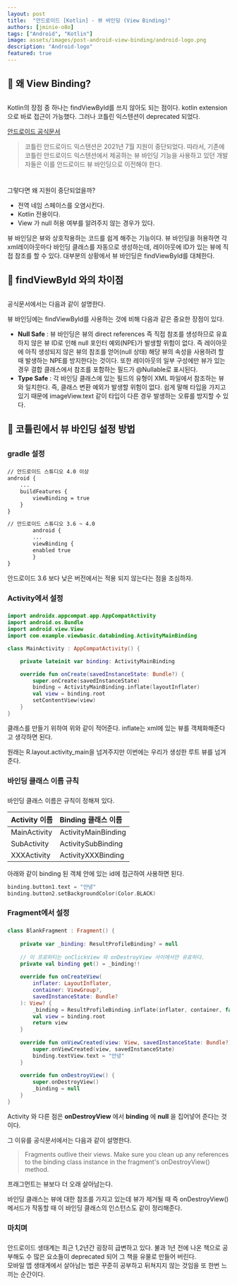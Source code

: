 ```yaml
---
layout: post
title:  "안드로이드 [Kotlin] - 뷰 바인딩 (View Binding)"
authors: [jminie-o8o]
tags: ["Android", "Kotlin"]
image: assets/images/post-android-view-binding/android-logo.png
description: "Android-logo"
featured: true
---
```

## 📌 왜 View Binding?  
##
Kotlin의 장점 중 하나는 findViewById를 쓰지 않아도 되는 점이다. kotlin extension으로 바로 접근이 가능했다. 그러나 코틀린 익스텐션이 deprecated 되었다.

[안드로이드 공식문서](#https://developer.android.com/topic/libraries/view-binding)

> 코틀린 안드로이드 익스텐션은 2021년 7월 지원이 중단되었다. 
> 따라서, 기존에 코틀린 안드로이드 익스텐션에서 제공하는 뷰 바인딩 기능을 사용하고 있던 개발자들은 이를 안드로이드 뷰 바인딩으로 이전해야 한다.
#
그렇다면 왜 지원이 중단되었을까?
- 전역 네임 스페이스를 오염시킨다.
- Kotlin 전용이다.
- View 가 null 허용 여부를 알려주지 않는 경우가 있다.

뷰 바인딩은 뷰와 상호작용하는 코드를 쉽게 해주는 기능이다. 뷰 바인딩을 허용하면 각 xml레이아웃마다 바인딩 클래스를 자동으로 생성하는데, 레이아웃에 ID가 있는 뷰에 직접 참조를 할 수 있다. 대부분의 상황에서 뷰 바인딩은 findViewById를 대체한다. 

## 📌 findViewById 와의 차이점
##
공식문서에서는 다음과 같이 설명한다.

뷰 바인딩에는 findViewById를 사용하는 것에 비해 다음과 같은 중요한 장점이 있다.

- **Null Safe** : 뷰 바인딩은 뷰의 direct references 즉 직접 참조를 생성하므로 유효하지 않은 뷰 ID로 인해 null 포인터 예외(NPE)가 발생할 위험이 없다. 즉 레이아웃에 아직 생성되지 않은 뷰의 참조를 얻어(null 상태) 해당 뷰의 속성을 사용하려 할 때 발생하는 NPE를 방지한다는 것이다. 또한 레이아웃의 일부 구성에만 뷰가 있는 경우 결합 클래스에서 참조를 포함하는 필드가 @Nullable로 표시된다.
- **Type Safe** : 각 바인딩 클래스에 있는 필드의 유형이 XML 파일에서 참조하는 뷰와 일치한다. 즉, 클래스 변환 예외가 발생할 위험이 없다. 쉽게 말해 타입을 가지고 있기 때문에 imageView.text 같이 타입이 다른 경우 발생하는 오류를 방지할 수 있다.

## 📌 코틀린에서 뷰 바인딩 설정 방법
##
### gradle 설정
###

```html
// 안드로이드 스튜디오 4.0 이상
android {
    ...
    buildFeatures {
        viewBinding = true
    }
}
```

```html
// 안드로이드 스튜디오 3.6 ~ 4.0
        android {
        ...
        viewBinding {
        enabled true
        }
}
```

안드로이드 3.6 보다 낮은 버전에서는 적용 되지 않는다는 점을 조심하자.  

### Activity에서 설정
###
```kotlin
import androidx.appcompat.app.AppCompatActivity
import android.os.Bundle
import android.view.View
import com.example.viewbasic.databinding.ActivityMainBinding

class MainActivity : AppCompatActivity() {

    private lateinit var binding: ActivityMainBinding

    override fun onCreate(savedInstanceState: Bundle?) {
        super.onCreate(savedInstanceState)
        binding = ActivityMainBinding.inflate(layoutInflater)
        val view = binding.root
        setContentView(view)
    }
}
```

클래스를 만들기 위하여 위와 같이 적어준다. inflate는 xml에 있는 뷰를 객체화해준다고 생각하면 된다.

원래는 R.layout.activity_main을 넘겨주지만 이번에는 우리가 생성한 루트 뷰를 넘겨준다.

### 바인딩 클래스 이름 규칙
###
바인딩 클래스 이름은 규칙이 정해져 있다.  

| Activity 이름  | Binding 클래스 이름  |
|:----------|:----------|
| MainActivity  | ActivityMainBinding  |
| SubActivity   | ActivitySubBinding   |
| XXXActivity   | ActivityXXXBinding   |

아래와 같이 binding 된 객체 안에 있는 id에 접근하여 사용하면 된다.

```kotlin
binding.button1.text = "안녕"
binding.button2.setBackgroundColor(Color.BLACK)
```

### Fragment에서 설정
###
```kotlin
class BlankFragment : Fragment() {
 
    private var _binding: ResultProfileBinding? = null
    
    // 이 프로퍼티는 onClickView 와 onDestroyView 사이에서만 유효하다.
    private val binding get() = _binding!!
 
    override fun onCreateView(
        inflater: LayoutInflater,
        container: ViewGroup?,
        savedInstanceState: Bundle?
    ): View? {
        _binding = ResultProfileBinding.inflate(inflater, container, false)
        val view = binding.root
        return view
    }
    
    override fun onViewCreated(view: View, savedInstanceState: Bundle?) {
        super.onViewCreated(view, savedInstanceState)
        binding.textView.text = "안녕"
    }
 
    override fun onDestroyView() {
        super.onDestroyView()
        _binding = null
    }
}
```

Activity 와 다른 점은 **onDestroyView** 에서 **binding** 에 **null** 을 집어넣어 준다는 것이다.  

그 이유를 공식문서에서는 다음과 같이 설명한다.
> Fragments outlive their views. Make sure you clean up any references to the binding class instance in the fragment's onDestroyView() method.

프래그먼트는 뷰보다 더 오래 살아남는다.

바인딩 클래스는 뷰에 대한 참조를 가지고 있는데 뷰가 제거될 때 즉 onDestroyView() 메서드가 작동할 때 이 바인딩 클래스의 인스턴스도 같이 정리해준다.

### 마치며
###

안드로이드 생태계는 최근 1,2년간 굉장히 급변하고 있다. 불과 1년 전에 나온 책으로 공부해도 수 많은 요소들이 deprecated 되어 그 책을 유물로 만들어 버린다.  
모바일 앱 생태계에서 살아남는 법은 꾸준히 공부하고 뒤쳐지지 않는 것임을 또 한번 느끼는 순간이다.




